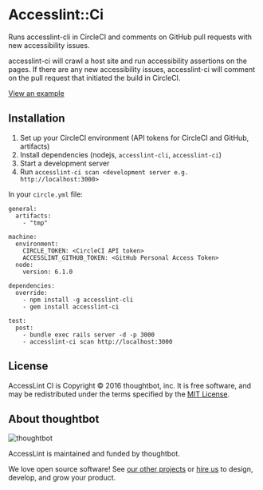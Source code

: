 # Accesslint::Ci

Runs accesslint-cli in CircleCI and comments on GitHub pull requests with new
accessibility issues.

accesslint-ci will crawl a host site and run accessibility assertions on the
pages. If there are any new accessibility issues, accesslint-ci will comment on
the pull request that initiated the build in CircleCI.

[View an example](https://github.com/accesslint/bourbon.io/pull/1)

## Installation

1. Set up your CircleCI environment (API tokens for CircleCI and GitHub, artifacts)
1. Install dependencies (nodejs, `accesslint-cli`, `accesslint-ci`)
1. Start a development server
1. Run `accesslint-ci scan <development server e.g. http://localhost:3000>`

In your `circle.yml` file:

```
general:
  artifacts:
    - "tmp"

machine:
  environment:
    CIRCLE_TOKEN: <CircleCI API token>
    ACCESSLINT_GITHUB_TOKEN: <GitHub Personal Access Token>
  node:
    version: 6.1.0

dependencies:
  override:
    - npm install -g accesslint-cli
    - gem install accesslint-ci

test:
  post:
    - bundle exec rails server -d -p 3000
    - accesslint-ci scan http://localhost:3000
```

## License

AccessLint CI is Copyright © 2016 thoughtbot, inc. It is free software, and may be
redistributed under the terms specified by the [MIT License](http://opensource.org/licenses/MIT).

## About thoughtbot

![thoughtbot](https://thoughtbot.com/logo.png)

AccessLint is maintained and funded by thoughtbot.

We love open source software!
See [our other projects][community] or
[hire us][hire] to design, develop, and grow your product.

[community]: https://thoughtbot.com/tools?utm_source=github+accesslint
[hire]: https://thoughtbot.com/hire-us?utm_source=github+accesslint

